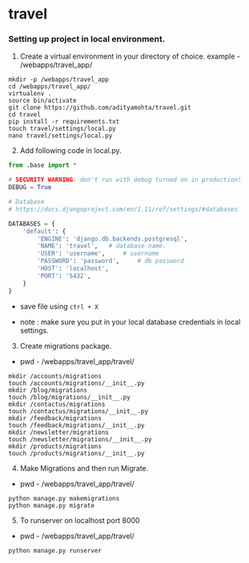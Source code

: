 # travel

### Setting up project in local environment.

1) Create a virtual environment in your directory of choice.
   example - /webapps/travel_app/

```commandline
mkdir -p /webapps/travel_app
cd /webapps/travel_app/
virtualenv .
source bin/activate
git clone https://github.com/adityamohta/travel.git
cd travel
pip install -r requirements.txt
touch travel/settings/local.py
nano travel/settings/local.py
```

2) Add following code in local.py.
```python
from .base import *

# SECURITY WARNING: don't run with debug turned on in production!
DEBUG = True

# Database
# https://docs.djangoproject.com/en/1.11/ref/settings/#databases

DATABASES = {
    'default': {
        'ENGINE': 'django.db.backends.postgresql',
        'NAME': 'travel',   # database name.
        'USER': 'username',     # username
        'PASSWORD': 'password',     # db password
        'HOST': 'localhost',
        'PORT': '5432',
    }
}
```
* save file using ```ctrl + X```

* note : make sure you put in your local database credentials in local settings. 

3) Create migrations package.

* pwd - /webapps/travel_app/travel/
```commandline
mkdir /accounts/migrations
touch /accounts/migrations/__init__.py
mkdir /blog/migrations
touch /blog/migrations/__init__.py
mkdir /contactus/migrations
touch /contactus/migrations/__init__.py
mkdir /feedback/migrations
touch /feedback/migrations/__init__.py
mkdir /newsletter/migrations
touch /newsletter/migrations/__init__.py
mkdir /products/migrations
touch /products/migrations/__init__.py
```

4) Make Migrations and then run Migrate.

* pwd - /webapps/travel_app/travel/
```commandline
python manage.py makemigrations
python manage.py migrate
```

5) To runserver on localhost port 8000

* pwd - /webapps/travel_app/travel/
```commandline
python manage.py runserver
```
